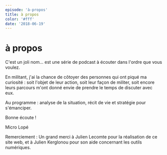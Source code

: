 ```yaml
---
episode: 'à-propos'
title: à propos
color: '#fff'
date: '2018-06-19'
---
```

# à propos

C'est un joli nom... est une série de podcast à écouter dans l'ordre que vous voulez.

En militant, j'ai la chance de côtoyer des personnes qui ont piqué ma curiosité : soit l'objet de leur action, soit leur façon de militer, soit encore leurs parcours m'ont donné envie de prendre le temps de discuter avec eux.

Au programme : analyse de la situation, récit de vie et stratégie pour s'émanciper.

Bonne écoute !

Micro Lopé

Remerciement : Un grand merci à Julien Lecomte pour la réalisation de ce site web, et à Julien Kerglonou pour son aide concernant les outils numériques.
